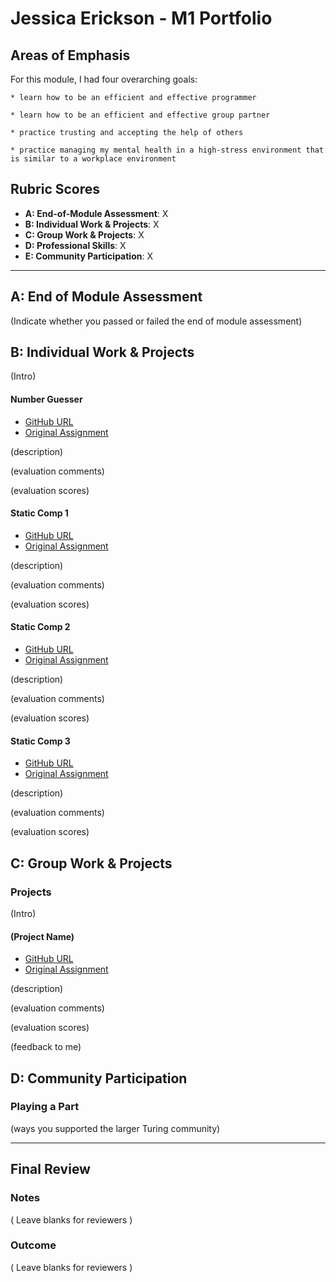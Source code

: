 # Jessica Erickson - M1 Portfolio

## Areas of Emphasis

For this module, I had four overarching goals: 

    * learn how to be an efficient and effective programmer
     
    * learn how to be an efficient and effective group partner
     
    * practice trusting and accepting the help of others
     
    * practice managing my mental health in a high-stress environment that is similar to a workplace environment

## Rubric Scores

* **A: End-of-Module Assessment**: X
* **B: Individual Work & Projects**: X
* **C: Group Work & Projects**: X
* **D: Professional Skills**: X
* **E: Community Participation**: X

-----------------------

## A: End of Module Assessment

(Indicate whether you passed or failed the end of module assessment)


## B: Individual Work & Projects

(Intro)

#### Number Guesser

* [GitHub URL](https://github.com/IntrepidPanda/NumberGuesserV2)
* [Original Assignment](http://frontend.turing.io/projects/number-guesser.html)

(description)

(evaluation comments)

(evaluation scores)

#### Static Comp 1

* [GitHub URL](https://github.com/IntrepidPanda/je-comp-challenge-1)
* [Original Assignment](http://frontend.turing.io/projects/m1-static-comp-1.html)

(description)

(evaluation comments)

(evaluation scores)

#### Static Comp 2

* [GitHub URL](https://github.com/IntrepidPanda/je-comp-challenge-2)
* [Original Assignment](http://frontend.turing.io/projects/m1-static-comp-2.html)

(description)

(evaluation comments)

(evaluation scores)

#### Static Comp 3

* [GitHub URL](https://github.com/IntrepidPanda/je-comp-challenge-3)
* [Original Assignment](http://frontend.turing.io/projects/m1-static-comp-3.html)

(description)

(evaluation comments)

(evaluation scores)

## C: Group Work & Projects

### Projects

(Intro)

#### (Project Name)

* [GitHub URL]()
* [Original Assignment]()

(description)

(evaluation comments)

(evaluation scores)

(feedback to me)

## D: Community Participation

### Playing a Part

(ways you supported the larger Turing community)

------------------

## Final Review

### Notes

( Leave blanks for reviewers )

### Outcome

( Leave blanks for reviewers )
